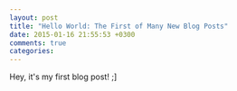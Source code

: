 ```yaml
---
layout: post
title: "Hello World: The First of Many New Blog Posts"
date: 2015-01-16 21:55:53 +0300
comments: true
categories: 
---
```


Hey, it's my first blog post! ;]